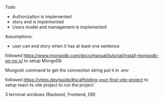 Todo
 - Authorization is implemented
 - story end is implemented
 - Users model and management is implemented

Assumptions:

 - user can end story when it has at least one sentence 


followed
https://www.mongodb.com/docs/manual/tutorial/install-mongodb-on-os-x/
to setup MongoDb

Mongosh command to get the connection string
put it in .env 

followed
https://vitejs.dev/guide/#scaffolding-your-first-vite-project
to setup react-ts vite project
to run the project 

3 terminal windows (Backend, Frontend, DB)


